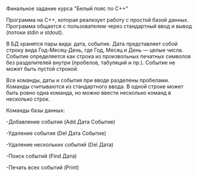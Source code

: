Финальное задание курса "Белый пояс по C++"

Программа на С++, которая реализует работу с простой базой данных. Программа общается с пользователем через стандартный ввод и вывод (потоки stdin и stdout).

В БД хранятся пары вида: дата, событие. Дата представляет собой строку вида Год-Месяц-День, где Год, Месяц и День — целые числа. 
Событие определяется как строка из произвольных печатных символов без разделителей внутри (пробелов, табуляций и пр.). Событие не может быть пустой строкой.

Все команды, даты и события при вводе разделены пробелами. Команды считываются из стандартного ввода. В одной строке может быть ровно одна команда, но можно ввести 
несколько команд в несколько строк.

Команды базы данных:

-Добавление события (Add Дата Событие)

-Удаление события (Del Дата Событие)

-Удаление нескольких событий (Del Дата)

-Поиск событий (Find Дата)

-Печать всех событий (Print)
